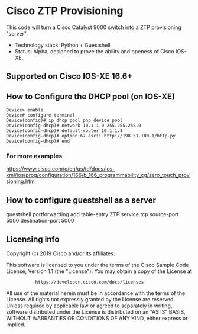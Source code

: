 # Cisco ZTP Provisioning
This code will turn a Cisco Catalyst 9000 switch into a ZTP provisioning "server".

* Technology stack: Python + Guestshell
* Status:  Alpha, designed to prove the ability and openess of Cisco IOS-XE.

## Supported on Cisco IOS-XE 16.6+
## How to Configure the DHCP pool (on IOS-XE)
```
Device> enable
Device# configure terminal
Device(config)# ip dhcp pool pnp_device_pool
Device(config-dhcp)# network 10.1.1.0 255.255.255.0
Device(config-dhcp)# default-router 10.1.1.1
Device(config-dhcp)# option 67 ascii http://198.51.100.1/http.py
Device(config-dhcp)# end
```
### For more examples
https://www.cisco.com/c/en/us/td/docs/ios-xml/ios/prog/configuration/166/b_166_programmability_cg/zero_touch_provisioning.html

## How to configure guestshell as a server

guestshell portforwarding add table-entry ZTP service tcp source-port 5000 destination-port 5000


## Licensing info
Copyright (c) 2019 Cisco and/or its affiliates.

This software is licensed to you under the terms of the Cisco Sample
Code License, Version 1.1 (the "License"). You may obtain a copy of the
License at

               https://developer.cisco.com/docs/licenses

All use of the material herein must be in accordance with the terms of
the License. All rights not expressly granted by the License are
reserved. Unless required by applicable law or agreed to separately in
writing, software distributed under the License is distributed on an "AS
IS" BASIS, WITHOUT WARRANTIES OR CONDITIONS OF ANY KIND, either express
or implied.
